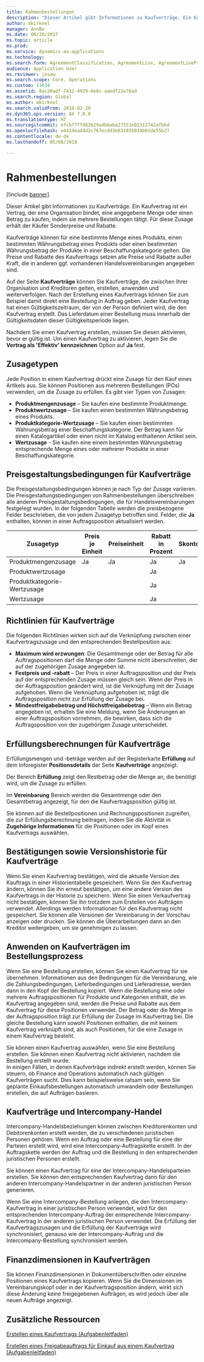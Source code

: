 ```yaml
---
title: Rahmenbestellungen
description: "Dieser Artikel gibt Informationen zu Kaufverträge. Ein Kaufvertrag ist ein Vertrag, der eine Organisation bindet, eine angegebene Menge oder einen Betrag zu kaufen, indem sie mehrere Bestellungen tätigt. Für diese Zusage erhält der Käufer Sonderpreise und Rabatte."
author: mkirknel
manager: AnnBe
ms.date: 06/20/2017
ms.topic: article
ms.prod: 
ms.service: dynamics-ax-applications
ms.technology: 
ms.search.form: AgreementClassification, AgreementLine, AgreementLinePrompt, PurchAgreement, PurchAgreementCreate, PurchAgreementGenerateReleaseOrder, PurchAgreementHistory, PurchAgreementInvoiceJournal
audience: Application User
ms.reviewer: josaw
ms.search.scope: Core, Operations
ms.custom: 11634
ms.assetid: 8ac20adf-7412-4929-be8c-aaedf23a76ad
ms.search.region: Global
ms.author: mkirknel
ms.search.validFrom: 2016-02-28
ms.dyn365.ops.version: AX 7.0.0
ms.translationtype: HT
ms.sourcegitcommit: efcb77ff883b29a4bbaba27551e02311742afbbd
ms.openlocfilehash: e4414ead4d2c767ecdd3e631035034b01de55b27
ms.contentlocale: de-de
ms.lasthandoff: 05/08/2018

---
```


# <a name="purchase-agreements"></a>Rahmenbestellungen

[!include [banner](../includes/banner.md)]

Dieser Artikel gibt Informationen zu Kaufverträge. Ein Kaufvertrag ist ein Vertrag, der eine Organisation bindet, eine angegebene Menge oder einen Betrag zu kaufen, indem sie mehrere Bestellungen tätigt. Für diese Zusage erhält der Käufer Sonderpreise und Rabatte. 

Kaufverträge können für eine bestimmte Menge eines Produkts, einen bestimmten Währungsbetrag eines Produkts oder einen bestimmten Währungsbetrag der Produkte in einer Beschaffungskategorie gelten. Die Preise und Rabatte des Kaufvertrags setzen alle Preise und Rabatte außer Kraft, die in anderen ggf. vorhandenen Handelsvereinbarungen angegeben sind.  

Auf der Seite **Kaufverträge** können Sie Kaufverträge, die zwischen Ihrer Organisation und Kreditoren gelten, erstellen, anwenden und weiterverfolgen. Nach der Erstellung eines Kaufvertrags können Sie zum Beispiel damit direkt eine Bestellung in Auftrag geben. Jeder Kaufvertrag hat einen Gültigkeitszeitraum, der von der Person definiert wird, die den Kaufvertrag erstellt. Das Lieferdatum einer Bestellung muss innerhalb der Gültigkeitsdaten dieser Gültigkeitsperiode liegen.  

Nachdem Sie einen Kaufvertrag erstellen, müssen Sie diesen aktivieren, bevor er gültig ist. Um einen Kaufvertrag zu aktivieren, legen Sie die **Vertrag als 'Effektiv' kennzeichnen** Option auf **Ja** fest.

## <a name="commitment-types"></a>Zusagetypen
Jede Position in einem Kaufvertrag drückt eine Zusage für den Kauf eines Artikels aus. Sie können Positionen aus mehreren Bestellungen (POs) verwenden, um die Zusage zu erfüllen. Es gibt vier Typen von Zusagen:

-   **Produktmengenzusage** – Sie kaufen eine bestimmte Produktmenge.
-   **Produktwertzusage** – Sie kaufen einen bestimmten Währungsbetrag eines Produkts.
-   **Produktkategorie-Wertzusage** – Sie kaufen einen bestimmten Währungsbetrag einer Beschaffungskategorie. Der Betrag kann für einen Katalogartikel oder einen nicht im Katalog enthaltenen Artikel sein.
-   **Wertzusage** - Sie kaufen eine einem bestimmten Währungsbetrag entsprechende Menge eines oder mehrerer Produkte in einer Beschaffungskategorie.

## <a name="pricing-terms-for-purchase-agreements"></a>Preisgestaltungsbedingungen für Kaufverträge
Die Preisgestaltungsbedingungen können je nach Typ der Zusage variieren. Die Preisgestaltungsbedingungen von Rahmenbestellungen überschreiben alle anderen Preisgestaltungsbedingungen, die für Handelsvereinbarungen festgelegt wurden. In der folgenden Tabelle werden die preisbezogene Felder beschrieben, die von jedem Zusagetyp betroffen sind. Felder, die **Ja** enthalten, können in einer Auftragsposition aktualisiert werden.

| Zusagetyp                   | Preis je Einheit | Preiseinheit | Rabatt in Prozent | Skontobetrag |
|-----------------------------------|------------|------------|------------------|----------------------|
| Produktmengenzusage       | Ja        | Ja        | Ja              | Ja                  |
| Produktwertzusage          |            |            | Ja              |                      |
| Produktkategorie-Wertzusage |            |            | Ja              |                      |
| Wertzusage                  |            |            | Ja              |                      |

## <a name="policies-for-purchase-agreements"></a>Richtlinien für Kaufverträge
Die folgenden Richtlinien wirken sich auf die Verknüpfung zwischen einer Kaufvertragszusage und den entsprechenden Bestellposition aus:

-   **Maximum wird erzwungen**: Die Gesamtmenge oder der Betrag für alle Auftragspositionen darf die Menge oder Summe nicht überschreiten, der auf der zugehörigen Zusage angegeben ist.
-   **Festpreis und ‑rabatt** – Der Preis in einer Auftragsposition und der Preis auf der entsprechenden Zusage müssen gleich sein. Wenn der Preis in der Auftragsposition geändert wird, ist die Verknüpfung mit der Zusage aufgehoben. Wenn die Verknüpfung aufgehoben ist, trägt die Auftragsposition nicht zur Erfüllung der Zusage bei.
-   **Mindestfreigabebetrag und Höchstfreigabebetrag** – Wenn ein Betrag angegeben ist, erhalten Sie eine Meldung, wenn Sie Änderungen an einer Auftragsposition vornehmen, die bewirken, dass sich die Auftragsposition von der zugehörigen Zusage unterscheidet.

## <a name="fulfillment-calculations-for-purchase-agreements"></a>Erfüllungsberechnungen für Kaufverträge
Erfüllungsmengen und ‑beträge werden auf der Registerkarte **Erfüllung** auf dem Inforegister **Positionsdetails** der Seite **Kaufverträge** angezeigt.  

Der Bereich **Erfüllung** zeigt den Restbetrag oder die Menge an, die benötigt wird, um die Zusage zu erfüllen.  

Im **Vereinbarung** Bereich werden die Gesamtmenge oder den Gesamtbetrag angezeigt, für den die Kaufvertragsposition gültig ist.  

Sie können auf die Bestellpositionen und Rechnungspositionen zugreifen, die zur Erfüllungsberechnung beitragen, indem Sie die Aktivität in **Zugehörige Informationen** für die Positionen oder im Kopf eines Kaufvertrags auswählen.

## <a name="confirmations-and-version-history-for-purchase-agreements"></a>Bestätigungen sowie Versionshistorie für Kaufverträge
Wenn Sie einen Kaufvertrag bestätigen, wird die aktuelle Version des Kauftrags in einer Historientabelle gespeichert. Wenn Sie den Kaufvertrag ändern, können Sie ihn erneut bestätigen, um eine andere Version des Kaufvertrags in der Historie zu speichern. Wenn Sie einen Verkaufvertrag nicht bestätigen, können Sie ihn trotzdem zum Erstellen von Aufträgen verwendet. Allerdings werden Informationen für den Kaufvertrag nicht gespeichert. Sie können alle Versionen der Vereinbarung in der Vorschau anzeigen oder drucken. Sie können die Überarbeitungen dann an den Kreditor weitergeben, um sie genehmigen zu lassen.

## <a name="applying-purchase-agreements-in-the-ordering-process"></a>Anwenden on Kaufverträgen im Bestellungsprozess
Wenn Sie eine Bestellung erstellen, können Sie einen Kaufvertrag für sie übernehmen. Informationen aus den Bedingungen für die Vereinbarung, wie die Zahlungsbedingungen, Lieferbedingungen und Lieferadresse, werden dann in den Kopf der Bestellung kopiert. Wenn die Bestellung eine oder mehrere Auftragspositionen für Produkte und Kategorien enthält, die im Kaufvertrag angegeben sind, werden die Preise und Rabatte aus dem Kaufvertrag für diese Positionen verwendet. Der Betrag oder die Menge in der Auftragsposition trägt zur Erfüllung der Zusage im Kaufvertrag bei. Die gleiche Bestellung kann sowohl Positionen enthalten, die mit keinem Kaufvertrag verknüpft sind, als auch Positionen, für die eine Zusage in einem Kaufvertrag besteht.  

Sie können einen Kaufvertrag auswählen, wenn Sie eine Bestellung erstellen. Sie können einen Kaufvertrag nicht aktivieren, nachdem die Bestellung erstellt wurde.  
In einigen Fällen, in denen Kaufverträge indirekt erstellt werden, können Sie steuern, ob Finance and Operations automatisch nach gültigen Kaufverträgen sucht. Dies kann beispielsweise ratsam sein, wenn Sie geplante Einkaufsbestellungen automatisch umwandeln oder Bestellungen erstellen, die auf Aufträgen basieren.

## <a name="purchase-agreements-and-intercompany-trade"></a>Kaufverträge und Intercompany-Handel
Intercompany-Handelsbeziehungen können zwischen Kreditorenkonten und Debitorenkonten erstellt werden, die zu verschiedenen juristischen Personen gehören. Wenn ein Auftrag oder eine Bestellung für eine der Parteien erstellt wird, wird eine Intercompany-Auftragskette erstellt. In der Auftragskette werden der Auftrag und die Bestellung in den entsprechenden juristischen Personen erstellt.  

Sie können einen Kaufvertrag für eine der Intercompany-Handelsparteien erstellen. Sie können den entsprechenden Kaufvertrag dann für den anderen Intercompany-Handelspartner in der anderen juristischen Person generieren.  

Wenn Sie eine Intercompany-Bestellung anlegen, die den Intercompany-Kaufvertrag in einer juristischen Person verwendet, wird für den entsprechenden Intercompany-Auftrag der entsprechende Intercompany-Kaufvertrag in der anderen juristischen Person verwendet. Die Erfüllung der Kaufvertragszusagen und die Erfüllung der Kaufverträge wird synchronisiert, genauso wie der Intercompany-Auftrag und die Intercompany-Bestellung synchronisiert werden.

## <a name="financial-dimensions-on-purchase-agreements"></a>Finanzdimensionen in Kaufverträgen
Sie können Finanzdimensionen in Dokumentüberschriften oder einzelne Positionen eines Kaufvertrags kopieren. Wenn Sie die Dimensionen im Vereinbarungskopf oder in der Kaufvertragsposition ändern, wirkt sich diese Änderung keine freigegebenen Aufträgen, es wird jedoch über alle neuen Aufträge angezeigt.

<a name="additional-resources"></a>Zusätzliche Ressourcen
--------

[Erstellen eines Kaufvertrags (Aufgabenleitfaden)](tasks/create-purchase-agreement.md)

[Erstellen eines Freigabeauftrags für Einkauf aus einem Kaufvertrag (Aufgabenleitfaden)](tasks/create-purchase-release-order-purchase-agreement.md)





